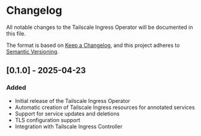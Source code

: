 # Changelog

All notable changes to the Tailscale Ingress Operator will be documented in this file.

The format is based on [Keep a Changelog](https://keepachangelog.com/en/1.0.0/),
and this project adheres to [Semantic Versioning](https://semver.org/spec/v2.0.0.html).

## [0.1.0] - 2025-04-23

### Added
- Initial release of the Tailscale Ingress Operator
- Automatic creation of Tailscale Ingress resources for annotated services
- Support for service updates and deletions
- TLS configuration support
- Integration with Tailscale Ingress Controller 